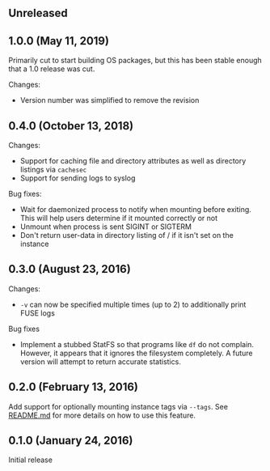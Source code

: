 ## Unreleased

## 1.0.0 (May 11, 2019)

Primarily cut to start building OS packages, but this has been stable enough that a 1.0 release was cut.

Changes:
* Version number was simplified to remove the revision

## 0.4.0 (October 13, 2018)

Changes:
* Support for caching file and directory attributes as well as directory
  listings via `cachesec`
* Support for sending logs to syslog

Bug fixes:
* Wait for daemonized process to notify when mounting before exiting. This will
  help users determine if it mounted correctly or not
* Unmount when process is sent SIGINT or SIGTERM
* Don't return user-data in directory listing of / if it isn't set on the instance

## 0.3.0 (August 23, 2016)

Changes:
* `-v` can now be specified multiple times (up to 2) to additionally print FUSE
  logs

Bug fixes
* Implement a stubbed StatFS so that programs like `df` do not complain.
  However, it appears that it ignores the filesystem completely. A future
  version will attempt to return accurate statistics.

## 0.2.0 (February 13, 2016)

Add support for optionally mounting instance tags via `--tags`. See
[README.md](README.md) for more details on how to use this feature.

## 0.1.0 (January 24, 2016)

Initial release
